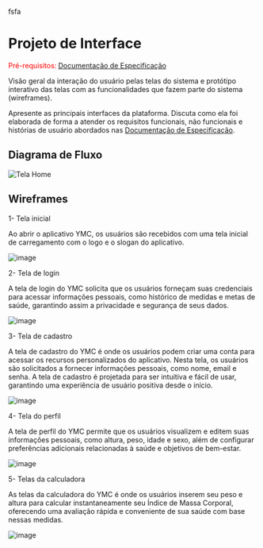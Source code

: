 fsfa
# Projeto de Interface

<span style="color:red">Pré-requisitos: <a href="2-Especificação do Projeto.md"> Documentação de Especificação</a></span>

Visão geral da interação do usuário pelas telas do sistema e protótipo interativo das telas com as funcionalidades que fazem parte do sistema (wireframes).

 Apresente as principais interfaces da plataforma. Discuta como ela foi elaborada de forma a atender os requisitos funcionais, não funcionais e histórias de usuário abordados nas <a href="2-Especificação do Projeto.md"> Documentação de Especificação</a>.

## Diagrama de Fluxo

![Tela Home](https://github.com/ICEI-PUC-Minas-PMV-ADS/ads-2024-1-e3-proj-mov-t5-pmv-ads-2024-1-e3-proj-pesoperfil/assets/111026383/21ac05f2-8174-4e90-8ee5-07abfa64faac)

## Wireframes

1- Tela inicial

Ao abrir o aplicativo YMC, os usuários são recebidos com uma tela inicial de carregamento com o logo e o slogan do aplicativo.

![image](https://github.com/ICEI-PUC-Minas-PMV-ADS/ads-2024-1-e3-proj-mov-t5-pmv-ads-2024-1-e3-proj-pesoperfil/assets/133606402/6f6df9c5-41b6-4912-8fc7-3ed67f92bb59)

2- Tela de login

A tela de login do YMC solicita que os usuários forneçam suas credenciais para acessar informações pessoais, como histórico de medidas e metas de saúde, garantindo assim a privacidade e segurança de seus dados.

![image](https://github.com/ICEI-PUC-Minas-PMV-ADS/ads-2024-1-e3-proj-mov-t5-pmv-ads-2024-1-e3-proj-pesoperfil/assets/133606402/1ccfdafa-7dbf-496c-9346-e5dc3d69d729)

3- Tela de cadastro


A tela de cadastro do YMC é onde os usuários podem criar uma conta para acessar os recursos personalizados do aplicativo. Nesta tela, os usuários são solicitados a fornecer informações pessoais, como nome, email e senha. A tela de cadastro é projetada para ser intuitiva e fácil de usar, garantindo uma experiência de usuário positiva desde o início.

![image](https://github.com/ICEI-PUC-Minas-PMV-ADS/ads-2024-1-e3-proj-mov-t5-pmv-ads-2024-1-e3-proj-pesoperfil/assets/133606402/046444c0-675c-4edb-b9c5-2a8145b86123)

4- Tela do perfil

A tela de perfil do YMC permite que os usuários visualizem e editem suas informações pessoais, como altura, peso, idade e sexo, além de configurar preferências adicionais relacionadas à saúde e objetivos de bem-estar.

![image](https://github.com/ICEI-PUC-Minas-PMV-ADS/ads-2024-1-e3-proj-mov-t5-pmv-ads-2024-1-e3-proj-pesoperfil/assets/133606402/4834278c-93d7-4e5b-9f76-a33702320bde)

5- Telas da calculadora

As telas da calculadora do YMC é onde os usuários inserem seu peso e altura para calcular instantaneamente seu Índice de Massa Corporal, oferecendo uma avaliação rápida e conveniente de sua saúde com base nessas medidas.

![image](https://github.com/ICEI-PUC-Minas-PMV-ADS/ads-2024-1-e3-proj-mov-t5-pmv-ads-2024-1-e3-proj-pesoperfil/assets/133606402/efc93199-0612-4c15-b46f-56ea2d320159)

